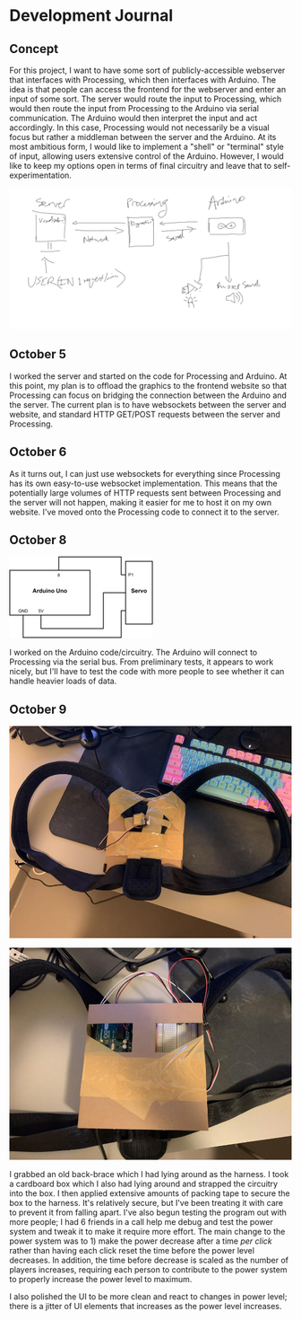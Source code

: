 # Development Journal

## Concept

For this project, I want to have some sort of publicly-accessible webserver that interfaces with Processing, which then interfaces with Arduino. The idea is that people can access the frontend for the webserver and enter an input of some sort. The server would route the input to Processing, which would then route the input from Processing to the Arduino via serial communication. The Arduino would then interpret the input and act accordingly. In this case, Processing would not necessarily be a visual focus but rather a middleman between the server and the Arduino. At its most ambitious form, I would like to implement a "shell" or "terminal" style of input, allowing users extensive control of the Arduino. However, I would like to keep my options open in terms of final circuitry and leave that to self-experimentation.

![proposal diagram](media/finalproposal.png)

## October 5

I worked the server and started on the code for Processing and Arduino. At this point, my plan is to offload the graphics to the frontend website so that Processing can focus on bridging the connection between the Arduino and the server. The current plan is to have websockets between the server and website, and standard HTTP GET/POST requests between the server and Processing.

## October 6

As it turns out, I can just use websockets for everything since Processing has its own easy-to-use websocket implementation. This means that the potentially large volumes of HTTP requests sent between Processing and the server will not happen, making it easier for me to host it on my own website. I've moved onto the Processing code to connect it to the server.

## October 8

![](media/servo.png)

I worked on the Arduino code/circuitry. The Arduino will connect to Processing via the serial bus. From preliminary tests, it appears to work nicely, but I'll have to test the code with more people to see whether it can handle heavier loads of data.

## October 9

![](media/harnessfront.jpg)

![](media/harnessback.jpg)

I grabbed an old back-brace which I had lying around as the harness. I took a cardboard box which I also had lying around and strapped the circuitry into the box. I then applied extensive amounts of packing tape to secure the box to the harness. It's relatively secure, but I've been treating it with care to prevent it from falling apart. I've also begun testing the program out with more people; I had 6 friends in a call help me debug and test the power system and tweak it to make it require more effort. The main change to the power system was to 1) make the power decrease after a time *per click* rather than having each click reset the time before the power level decreases. In addition, the time before decrease is scaled as the number of players increases, requiring each person to contribute to the power system to properly increase the power level to maximum.

I also polished the UI to be more clean and react to changes in power level; there is a jitter of UI elements that increases as the power level increases.
